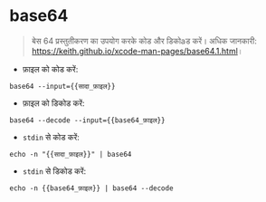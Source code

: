 # base64

> बेस 64 प्रस्तुतीकरण का उपयोग करके कोड और डिकोaड करें।
> अधिक जानकारी: <https://keith.github.io/xcode-man-pages/base64.1.html>।

- फ़ाइल को कोड करें:

`base64 --input={{सादा_फ़ाइल}}`

- फ़ाइल को डिकोड करें:

`base64 --decode --input={{base64_फ़ाइल}}`

- `stdin` से कोड करें:

`echo -n "{{सादा_फ़ाइल}}" | base64`

- `stdin` से डिकोड करें:

`echo -n {{base64_फ़ाइल}} | base64 --decode`
